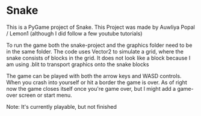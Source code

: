 # Snake

This is a PyGame project of Snake.
This Project was made by Auwliya Popal / Lemon1 (although I did follow a few youtube tutorials)

To run the game both the snake-project and the graphics folder need to be in the same folder.
The code uses Vector2 to simulate a grid, where the snake consists of blocks in the grid. It does not look like a block because I am using .blit to transport graphics onto the snake blocks

The game can be played with both the arrow keys and WASD controls.
When you crash into yourself or hit a border the game is over. As of right now the game closes itself once you're game over, but I might add a game-over screen or start menu.

Note: It's currently playable, but not finished
